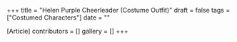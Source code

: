 +++
title = "Helen Purple Cheerleader (Costume Outfit)"
draft = false
tags = ["Costumed Characters"]
date = ""

[Article]
contributors = []
gallery = []
+++